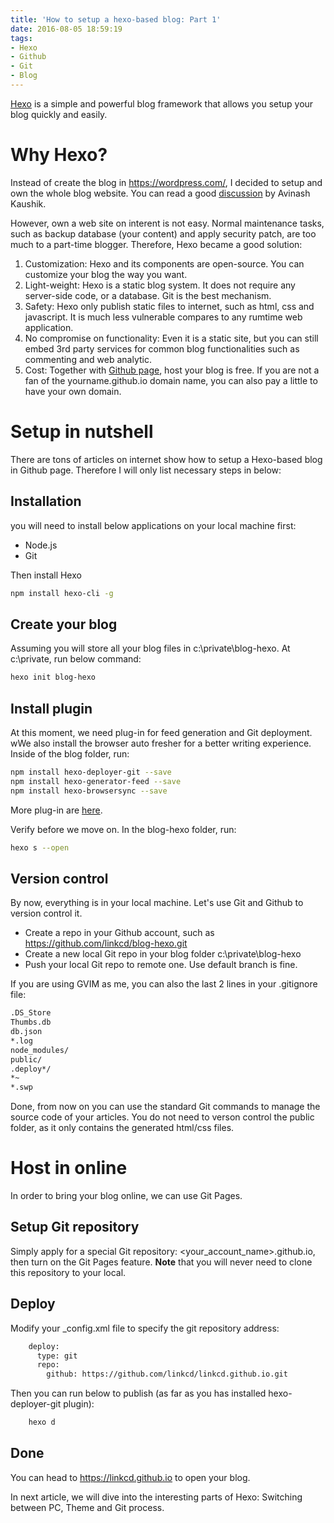 ```yaml
---
title: 'How to setup a hexo-based blog: Part 1'
date: 2016-08-05 18:59:19
tags:
- Hexo
- Github
- Git
- Blog
---
```


[Hexo](https://hexo.io/) is a simple and powerful blog framework that allows you setup your blog quickly and easily.  

# Why Hexo? #
Instead of create the blog in https://wordpress.com/, I decided to setup and own the whole blog website. You can read a good [discussion](http://www.kaushik.net/avinash/best-web-metrics-digital-marketing-own-rent-strategies/) by Avinash Kaushik. 

However, own a web site on interent is not easy. Normal maintenance tasks, such as backup database (your content) and apply security patch, are too much to a part-time blogger. Therefore, Hexo became a good solution:

1. Customization: Hexo and its components are open-source. You can customize your blog the way you want.  
2. Light-weight: Hexo is a static blog system. It does not require any server-side code, or a database. Git is the best mechanism.
3. Safety: Hexo only publish static files to internet, such as html, css and javascript. It is much less vulnerable compares to any rumtime web application.
4. No compromise on functionality: Even it is a static site, but you can still embed 3rd party services for common blog functionalities such as commenting and web analytic.  
4. Cost: Together with [Github page](https://pages.github.com/), host your blog is free. If you are not a fan of the yourname.github.io domain name, you can also pay a little to have your own domain. 

<!-- more -->

# Setup in nutshell # 
There are tons of articles on internet show how to setup a Hexo-based blog in Github page. Therefore I will only list necessary steps in below: 

## Installation  ##
you will need to install below applications on your local machine first:
- Node.js
- Git

Then install Hexo 
``` bash
npm install hexo-cli -g
```
## Create your blog ##
Assuming you will store all your blog files in c:\private\blog-hexo. At c:\private\, run below command:
``` bash
hexo init blog-hexo
```

## Install plugin ##
At this moment, we need plug-in for feed generation and Git deployment. wWe also install the browser auto fresher for a better writing experience. Inside of the blog folder, run:
``` bash
npm install hexo-deployer-git --save
npm install hexo-generator-feed --save
npm install hexo-browsersync --save
```
More plug-in are [here](https://hexo.io/plugins/).

Verify before we move on. In the blog-hexo folder, run:
``` bash
hexo s --open
```

## Version control ##
By now, everything is in your local machine. Let's use Git and Github to version control it.
- Create a repo in your Github account, such as https://github.com/linkcd/blog-hexo.git
- Create a new local Git repo in your blog folder c:\private\blog-hexo
- Push your local Git repo to remote one. Use default branch is fine.

If you are using GVIM as me, you can also the last 2 lines in your .gitignore file:
``` bash
.DS_Store
Thumbs.db
db.json
*.log
node_modules/
public/
.deploy*/
*~
*.swp
```

Done, from now on you can use the standard Git commands to manage the source code of your articles. You do not need to verson control the public folder, as it only contains the generated html/css files.

# Host in online #
In order to bring your blog online, we can use Git Pages.

## Setup Git repository ##
Simply apply for a special Git repository: <your_account_name>.github.io, then turn on the Git Pages feature. 
**Note** that you will never need to clone this repository to your local.

## Deploy ##
Modify your _config.xml file to specify the git repository address:
``` bash
	deploy:
	  type: git
	  repo: 
	    github: https://github.com/linkcd/linkcd.github.io.git
```

Then you can run below to publish (as far as you has installed hexo-deployer-git plugin):
``` bash
	hexo d
```

## Done ##
You can head to https://linkcd.github.io to open your blog.

In next article, we will dive into the interesting parts of Hexo: Switching between PC, Theme and Git process.